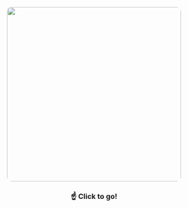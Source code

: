 ### 

<br>
<p align="center">
    <a href="https://yangdongs.web.app/">
        <img style="border-radius: 10px" width="400px" height="auto" src="https://user-images.githubusercontent.com/37038105/202439323-35317d2a-2964-40ea-9d4b-88eb6d8dc4ea.gif">
    <a>
</p>

<div align=center>

### ☝ Click to go!  
<br>

<!--
![Yanghyeondong's GitHub stats](https://github-readme-stats.vercel.app/api?username=Yanghyeondong&show_icons=true&)
-->
